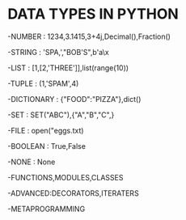# DATA TYPES IN PYTHON

-NUMBER : 1234,3.1415,3+4j,Decimal(),Fraction()

-STRING : 'SPA,',"BOB'S",b'a\x

-LIST : [1,[2,'THREE']],list(range(10))

-TUPLE : (1,'SPAM',4)

-DICTIONARY : {"FOOD":"PIZZA"},dict()

-SET : SET("ABC"),{"A","B","C",}

-FILE : open("eggs.txt)

-BOOLEAN : True,False

-NONE : None

-FUNCTIONS,MODULES,CLASSES

-ADVANCED:DECORATORS,ITERATERS

-METAPROGRAMMING